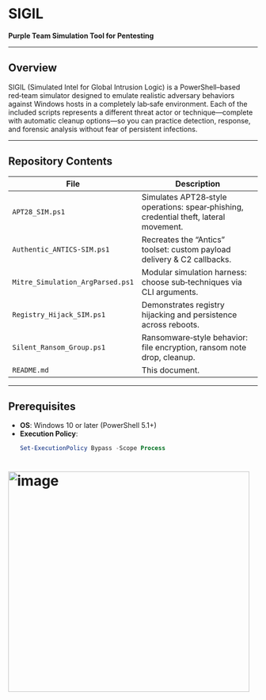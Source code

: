 

# SIGIL   
**Purple Team Simulation Tool for Pentesting**

---

## Overview
SIGIL (Simulated Intel for Global Intrusion Logic) is a PowerShell–based red‑team simulator designed to emulate realistic adversary behaviors against Windows hosts in a completely lab‑safe environment. Each of the included scripts represents a different threat actor or technique—complete with automatic cleanup options—so you can practice detection, response, and forensic analysis without fear of persistent infections.

---

## Repository Contents

| File                                    | Description                                                         |
| --------------------------------------- | ------------------------------------------------------------------- |
| `APT28_SIM.ps1`                         | Simulates APT28‑style operations: spear‑phishing, credential theft, lateral movement. |
| `Authentic_ANTICS-SIM.ps1`              | Recreates the “Antics” toolset: custom payload delivery & C2 callbacks. |
| `Mitre_Simulation_ArgParsed.ps1`        | Modular simulation harness: choose sub‑techniques via CLI arguments. |
| `Registry_Hijack_SIM.ps1`               | Demonstrates registry hijacking and persistence across reboots.     |
| `Silent_Ransom_Group.ps1`               | Ransomware‑style behavior: file encryption, ransom note drop, cleanup. |
| `README.md`                             | This document.                                                     |

---

## Prerequisites

- **OS**: Windows 10 or later (PowerShell 5.1+)  
- **Execution Policy**:  
  ```powershell
  Set-ExecutionPolicy Bypass -Scope Process


# <img width="487" height="446" alt="image" src="https://github.com/user-attachments/assets/ef23a5be-7830-409f-8f28-68f2a04ce242" />


